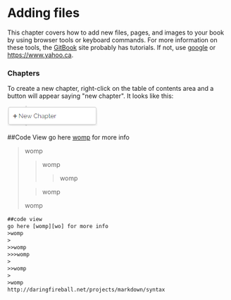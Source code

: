 # Adding files

This chapter covers how to add new files, pages, and images to your book by using browser tools or keyboard commands. For more information on these tools, the [GitBook][ic] site probably has tutorials. If not, use [google][ok] or https://www.yahoo.ca. 

[ic]: https://www.gitbook.com "GitBook"
[ok]: https://www.google.ca "Google"

### Chapters
To create a new chapter, right-click on the table of contents area and a button will appear saying "new chapter". It looks like this:

![hello](Untitled.png "Hallo")

##Code View
go here [womp][womp] for more info

>womp
>
>>womp 
>>>womp  
>
>>womp
>
>womp  

[womp]: http://daringfireball.net/projects/markdown/syntax "womp"


    ##code view
    go here [womp][wo] for more info
    >womp
    >
    >>womp 
    >>>womp  
    >
    >>womp
    >
    >womp  
    http://daringfireball.net/projects/markdown/syntax
    

